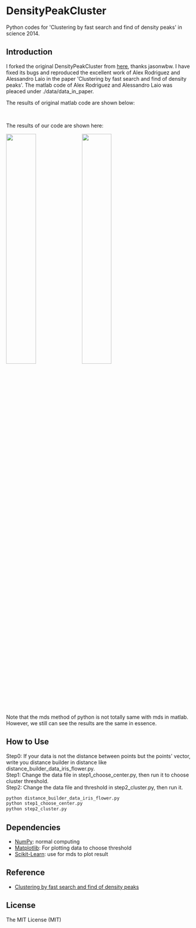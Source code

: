 # DensityPeakCluster

Python codes for 'Clustering by fast search and find of density peaks' in science 2014.  

## Introduction

I forked the original DensityPeakCluster from [here](https://github.com/jasonwbw/DensityPeakCluster), thanks jasonwbw. I have fixed its bugs and reproduced the excellent work of Alex Rodriguez and Alessandro Laio in the paper 'Clustering by fast search and find of density peaks'. The matlab code of Alex Rodriguez and Alessandro Laio was pleaced under ./data/data_in_paper. 

The results of original matlab code are shown below:

<img href="https://github.com/lanbing510/DensityPeakCluster/blob/master/data/results/Matlab-Decision%20Graph.png"  width="40%"></img>
<img href="https://github.com/lanbing510/DensityPeakCluster/blob/master/data/results/Matlab-2D%20Nonclassical%20Multidimensional%20Scaling.png"  width="40%"></img>


The results of our code are shown here:

<img src="https://github.com/lanbing510/DensityPeakCluster/blob/master/data/results/Python-Decision%20Graph.png"  width="40%"></img>
<img src="https://github.com/lanbing510/DensityPeakCluster/blob/master/data/results/Python-2D%20Nonclassical%20Multidimensional%20Scaling.png"  width="40%"></img>


Note that the mds method of python is not totally same with mds in matlab. However, we still can see the results are the same in essence.

## How to Use
  
Step0: If your data is not the distance between points but the points' vector, write you distance builder in distance like distance_builder_data_iris_flower.py.  
Step1: Change the data file in step1_choose_center.py, then run it to choose cluster threshold.  
Step2: Change the data file and threshold in step2_cluster.py, then run it.  
```python
python distance_builder_data_iris_flower.py
python step1_choose_center.py
python step2_cluster.py
```

## Dependencies
- [NumPy](http://www.numpy.org): normal computing
- [Matplotlib](http://matplotlib.sourceforge.net/): For plotting data to choose threshold
- [Scikit-Learn](https://github.com/scikit-learn/scikit-learn): use for mds to plot result

## Reference
- [Clustering by fast search and find of density peaks](http://www.sciencemag.org/content/344/6191/1492.full)

## License
The MIT License (MIT)
